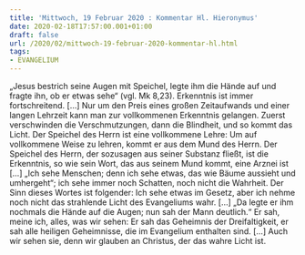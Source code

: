 ```yaml
---
title: 'Mittwoch, 19 Februar 2020 : Kommentar Hl. Hieronymus'
date: 2020-02-18T17:57:00.001+01:00
draft: false
url: /2020/02/mittwoch-19-februar-2020-kommentar-hl.html
tags: 
- EVANGELIUM
---
```


„Jesus bestrich seine Augen mit Speichel, legte ihm die Hände auf und fragte ihn, ob er etwas sehe“ (vgl. Mk 8,23). Erkenntnis ist immer fortschreitend. \[…\] Nur um den Preis eines großen Zeitaufwands und einer langen Lehrzeit kann man zur vollkommenen Erkenntnis gelangen. Zuerst verschwinden die Verschmutzungen, dann die Blindheit, und so kommt das Licht. Der Speichel des Herrn ist eine vollkommene Lehre: Um auf vollkommene Weise zu lehren, kommt er aus dem Mund des Herrn. Der Speichel des Herrn, der sozusagen aus seiner Substanz fließt, ist die Erkenntnis, so wie sein Wort, das aus seinem Mund kommt, eine Arznei ist \[…\] „Ich sehe Menschen; denn ich sehe etwas, das wie Bäume aussieht und umhergeht“; ich sehe immer noch Schatten, noch nicht die Wahrheit. Der Sinn dieses Wortes ist folgender: Ich sehe etwas im Gesetz, aber ich nehme noch nicht das strahlende Licht des Evangeliums wahr. \[…\] „Da legte er ihm nochmals die Hände auf die Augen; nun sah der Mann deutlich.“ Er sah, meine ich, alles, was wir sehen: Er sah das Geheimnis der Dreifaltigkeit, er sah alle heiligen Geheimnisse, die im Evangelium enthalten sind. \[…\] Auch wir sehen sie, denn wir glauben an Christus, der das wahre Licht ist.